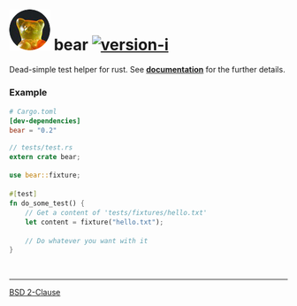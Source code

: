 ![bear-i] bear [![version-i]][crates]
========

Dead-simple test helper for rust. See **[documentation]** for the further
details.

### Example
```toml
# Cargo.toml
[dev-dependencies]
bear = "0.2"
```
```rust
// tests/test.rs
extern crate bear;

use bear::fixture;

#[test]
fn do_some_test() {
    // Get a content of 'tests/fixtures/hello.txt'
    let content = fixture("hello.txt");

    // Do whatever you want with it
}
```

&nbsp;

--------

[BSD 2-Clause](LICENSE.md)

[documentation]: https://docs.rs/crate/bear/
[crates]: https//crates.io/crates/bear

[bear-i]: https://raw.githubusercontent.com/simnalamburt/i/master/bear/cute.png
[version-i]: https://badgen.net/crates/v/bear
